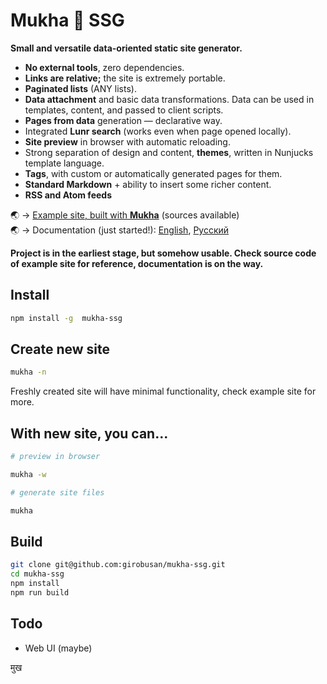 # Mukha 🌝 SSG

**Small and versatile data-oriented static site generator.**

- **No external tools**, zero dependencies.
- **Links are relative;** the site is extremely portable.
- **Paginated lists** (ANY lists).
- **Data attachment** and basic data transformations. Data can be used in templates, content, and passed to client scripts.
- **Pages from data** generation — declarative way.
- Integrated **Lunr search** (works even when page opened locally).
- **Site preview** in browser with automatic reloading.
- Strong separation of design and content, **themes**, written in Nunjucks template language.
- **Tags**, with custom or automatically generated pages for them.
- **Standard Markdown** + ability to insert some richer content.
- **RSS and Atom feeds**

🌏 → [Example site, built with **Mukha**](https://girobusan.github.io/mukha-basic-site/) (sources available)  
🌏 → Documentation (just started!): [English](https://girobusan.github.io/mukha-site/en/), [Русский](hhttps://girobusan.github.io/mukha-site/ru)

**Project is in the earliest stage, but somehow usable.
Check source code of example site for reference, documentation
is on the way.**

## Install

```bash
npm install -g  mukha-ssg
```

## Create new site

```bash
mukha -n
```

Freshly created site will have minimal functionality, check example site for more.

## With new site, you can...

```bash
# preview in browser

mukha -w

# generate site files

mukha

```

## Build

```bash
git clone git@github.com:girobusan/mukha-ssg.git
cd mukha-ssg
npm install
npm run build
```

## Todo

- Web UI (maybe)

मुख
